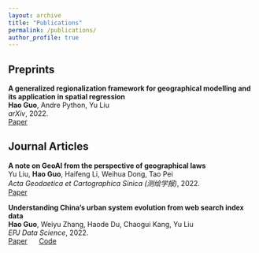 ```yaml
---
layout: archive
title: "Publications"
permalink: /publications/
author_profile: true
---
```


## Preprints
<b>A generalized regionalization framework for geographical modelling and its application in spatial regression</b><br>
<b>Hao Guo</b>, Andre Python, Yu Liu<br>
<i>arXiv</i>, 2022.<br>
[Paper](https://arxiv.org/abs/2206.09429)  

## Journal Articles

<b>A note on GeoAI from the perspective of geographical laws</b><br>
Yu Liu, <b>Hao Guo</b>, Haifeng Li, Weihua Dong, Tao Pei<br>
<i>Acta Geodaetica et Cartographica Sinica (测绘学报)</i>, 2022.<br>
[Paper](http://xb.sinomaps.com/CN/10.11947/j.AGCS.2022.20220125)

<b>Understanding China’s urban system evolution from web search index data</b><br>
<b>Hao Guo</b>, Weiyu Zhang, Haode Du, Chaogui Kang, Yu Liu<br>
<i>EPJ Data Science</i>, 2022.<br>
[Paper](https://epjdatascience.springeropen.com/articles/10.1140/epjds/s13688-022-00332-y) &nbsp;&nbsp;&nbsp;&nbsp; [Code](https://github.com/Nithouson/BaiduCityAttr)

